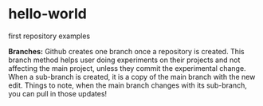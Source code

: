 # hello-world
first repository examples 

**Branches:**
  Github creates one branch once a repository is created. This branch method helps user doing experiments on their projects and not affecting the main project, unless they commit the experimental change.
  When a sub-branch is created, it is a copy of the main branch with the new edit. Things to note, when the main branch changes with its sub-branch, you can pull in those updates!
  
  

